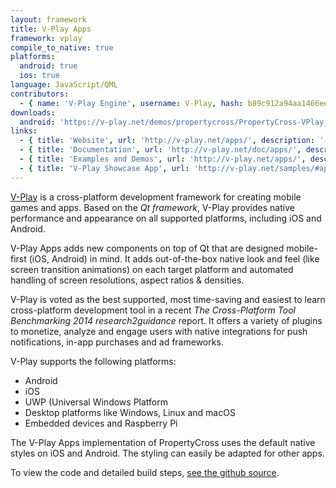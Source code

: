 ```yaml
---
layout: framework
title: V-Play Apps
framework: vplay
compile_to_native: true
platforms:
  android: true
  ios: true
language: JavaScript/QML
contributors:
  - { name: 'V-Play Engine', username: V-Play, hash: b89c912a94aa1466ee3dd1b072ebda55 }
downloads:
  android: 'https://v-play.net/demos/propertycross/PropertyCross-VPlay_v1-0.apk'
links:
  - { title: 'Website', url: 'http://v-play.net/apps/', description: '- The official website of V-Play Apps.'}
  - { title: 'Documentation', url: 'http://v-play.net/doc/apps/', description: '- The official documentation with the API overview, demos & examples and tutorials.'}
  - { title: 'Examples and Demos', url: 'http://v-play.net/apps/', description: '- Open-source demos and examples as starting point for own apps.'}
  - { title: 'V-Play Showcase App', url: 'http://v-play.net/samples/#apps', description: '- The V-Play Showcase App is a collection of open-source example Apps made with V-Play. The app is also available in the app stores.'}
---
```


[V-Play](http://v-play.net) is a cross-platform development framework for creating mobile games and apps. Based on the _Qt framework_, V-Play provides native performance and appearance on all supported platforms, including iOS and Android.

V-Play Apps adds new components on top of Qt that are designed mobile-first (iOS, Android) in mind. It adds out-of-the-box native look and feel (like screen transition animations) on each target platform and automated handling of screen resolutions, aspect ratios & densities.

V-Play is voted as the best supported, most time-saving and easiest to learn cross-platform development tool in a recent _The Cross-Platform Tool Benchmarking 2014_ _research2guidance_ report. It offers a variety of plugins to monetize, analyze and engage users with native integrations for push notifications, in-app purchases and ad frameworks.

V-Play supports the following platforms:

- Android
- iOS
- UWP (Universal Windows Platform
- Desktop platforms like Windows, Linux and macOS
- Embedded devices and Raspberry Pi

The V-Play Apps implementation of PropertyCross uses the default native styles on iOS and Android. The styling can easily be adapted for other apps.

To view the code and detailed build steps, <a href='{{ site.githuburl }}/tree/master/vplay'>see the github source</a>.
